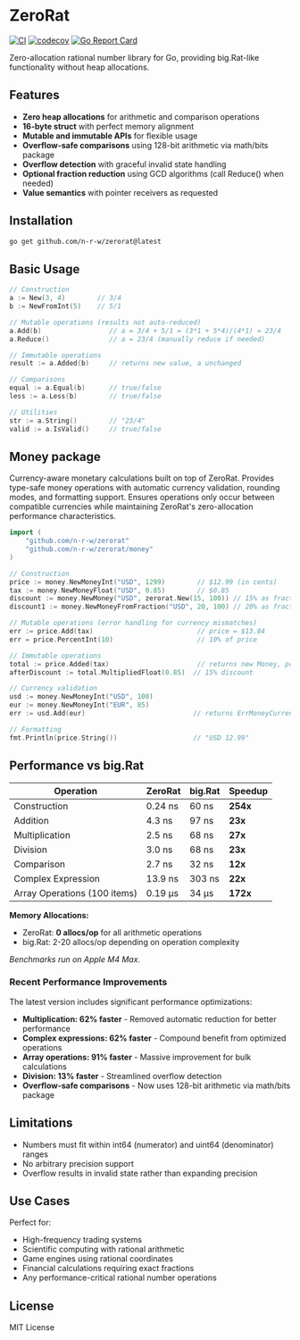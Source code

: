 # ZeroRat

[![CI](https://github.com/n-r-w/zerorat/actions/workflows/ci.yml/badge.svg)](https://github.com/n-r-w/zerorat/actions/workflows/ci.yml)
[![codecov](https://codecov.io/gh/n-r-w/zerorat/branch/main/graph/badge.svg)](https://codecov.io/gh/n-r-w/zerorat)
[![Go Report Card](https://goreportcard.com/badge/github.com/n-r-w/zerorat)](https://goreportcard.com/report/github.com/n-r-w/zerorat)

Zero-allocation rational number library for Go, providing big.Rat-like functionality without heap allocations.

## Features

- **Zero heap allocations** for arithmetic and comparison operations
- **16-byte struct** with perfect memory alignment
- **Mutable and immutable APIs** for flexible usage
- **Overflow-safe comparisons** using 128-bit arithmetic via math/bits package
- **Overflow detection** with graceful invalid state handling
- **Optional fraction reduction** using GCD algorithms (call Reduce() when needed)
- **Value semantics** with pointer receivers as requested

## Installation

```bash
go get github.com/n-r-w/zerorat@latest
```

## Basic Usage

```go
// Construction
a := New(3, 4)        // 3/4
b := NewFromInt(5)    // 5/1

// Mutable operations (results not auto-reduced)
a.Add(b)                 // a = 3/4 + 5/1 = (3*1 + 5*4)/(4*1) = 23/4
a.Reduce()               // a = 23/4 (manually reduce if needed)

// Immutable operations  
result := a.Added(b)     // returns new value, a unchanged

// Comparisons
equal := a.Equal(b)      // true/false
less := a.Less(b)        // true/false

// Utilities
str := a.String()        // "23/4"
valid := a.IsValid()     // true/false
```

## Money package

Currency-aware monetary calculations built on top of ZeroRat. Provides type-safe money operations with automatic currency validation, rounding modes, and formatting support. Ensures operations only occur between compatible currencies while maintaining ZeroRat's zero-allocation performance characteristics.

```go
import (
    "github.com/n-r-w/zerorat"
    "github.com/n-r-w/zerorat/money"
)

// Construction
price := money.NewMoneyInt("USD", 1299)        // $12.99 (in cents)
tax := money.NewMoneyFloat("USD", 0.85)        // $0.85
discount := money.NewMoney("USD", zerorat.New(15, 100)) // 15% as fraction
discount1 := money.NewMoneyFromFraction("USD", 20, 100) // 20% as fraction

// Mutable operations (error handling for currency mismatches)
err := price.Add(tax)                          // price = $13.84
err = price.PercentInt(10)                     // 10% of price

// Immutable operations
total := price.Added(tax)                      // returns new Money, price unchanged
afterDiscount := total.MultipliedFloat(0.85)  // 15% discount

// Currency validation
usd := money.NewMoneyInt("USD", 100)
eur := money.NewMoneyInt("EUR", 85)
err := usd.Add(eur)                           // returns ErrMoneyCurrencyMismatch

// Formatting
fmt.Println(price.String())                   // "USD 12.99"
```

## Performance vs big.Rat

| Operation | ZeroRat | big.Rat | Speedup |
|-----------|---------|---------|---------|
| Construction | 0.24 ns | 60 ns | **254x** |
| Addition | 4.3 ns | 97 ns | **23x** |
| Multiplication | 2.5 ns | 68 ns | **27x** |
| Division | 3.0 ns | 68 ns | **23x** |
| Comparison | 2.7 ns | 32 ns | **12x** |
| Complex Expression | 13.9 ns | 303 ns | **22x** |
| Array Operations (100 items) | 0.19 μs | 34 μs | **172x** |

**Memory Allocations:**
- ZeroRat: **0 allocs/op** for all arithmetic operations
- big.Rat: 2-20 allocs/op depending on operation complexity

*Benchmarks run on Apple M4 Max.*

### Recent Performance Improvements

The latest version includes significant performance optimizations:
- **Multiplication: 62% faster** - Removed automatic reduction for better performance
- **Complex expressions: 62% faster** - Compound benefit from optimized operations
- **Array operations: 91% faster** - Massive improvement for bulk calculations
- **Division: 13% faster** - Streamlined overflow detection
- **Overflow-safe comparisons** - Now uses 128-bit arithmetic via math/bits package

## Limitations

- Numbers must fit within int64 (numerator) and uint64 (denominator) ranges
- No arbitrary precision support
- Overflow results in invalid state rather than expanding precision

## Use Cases

Perfect for:
- High-frequency trading systems
- Scientific computing with rational arithmetic  
- Game engines using rational coordinates
- Financial calculations requiring exact fractions
- Any performance-critical rational number operations

## License

MIT License

